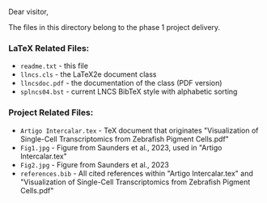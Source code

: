 Dear visitor,

The files in this directory belong to the phase 1 project delivery.

### LaTeX Related Files:
- `readme.txt` - this file
- `llncs.cls` - the LaTeX2e document class
- `llncsdoc.pdf` - the documentation of the class (PDF version)
- `splncs04.bst` - current LNCS BibTeX style with alphabetic sorting

### Project Related Files:
- `Artigo Intercalar.tex` - TeX document that originates "Visualization of Single-Cell Transcriptomics from Zebrafish Pigment Cells.pdf"
- `Fig1.jpg` - Figure from Saunders et al., 2023, used in "Artigo Intercalar.tex"
- `Fig2.jpg` - Figure from Saunders et al., 2023
- `references.bib` - All cited references within "Artigo Intercalar.tex" and "Visualization of Single-Cell Transcriptomics from Zebrafish Pigment Cells.pdf"

